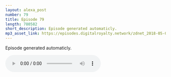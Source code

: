 ```yaml
---
layout: alexa_post
number: 79
title: Episode 79
length: 780582
short_description: Episode generated automaticly.
mp3_asset_link: https://episodes.digitalroyalty.network/zdnet_2018-05-01_01-00-04.mp3
---
```


Episode generated automaticly.

<audio controls>
    <source src="{{ page.mp3_asset_link }}" type="audio/mpeg">
</audio>